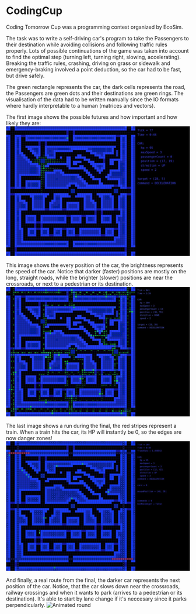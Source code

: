 # CodingCup
Coding Tomorrow Cup was a programming contest organized by EcoSim.

The task was to write a self-driving car's program to take the Passengers to their destination while avoiding collisions and following traffic rules properly.
Lots of possible continuations of the game was taken into account to find the optimal step (turning left, turning right, slowing, accelerating).
Breaking the traffic rules, crashing, driving on grass or sidewalk and emergency-braking involved a point deduction, so the car had to be fast, but drive safely.

The green rectangle represents the car, the dark cells represents the road, the Passengers are green dots and their destinations are green rings.
The visualisation of the data had to be written manually since the IO formats where hardly interpretable to a human (matrices and vectors).

The first image shows the possible futures and how important and how likely they are:
![Phantom cars](demo/phantom-cars.jpg)

This image shows the every position of the car, the brightness represents the speed of the car.
Notice that darker (faster) positions are mostly on the long, straight roads, while the brighter (slower) positions are near the crossroads, or next to a pedestrian or its destination.
![Phantom cars](demo/past-cars.jpg)

The last image shows a run during the final, the red stripes represent a train.
When a train hits the car, its HP will instantly be 0, so the edges are now danger zones!
![Phantom cars](demo/trains.jpg)

And finally, a real route from the final, the darker car represents the next position of the car.
Notice, that the car slows down near the crossroads, railway crossings and when it wants to park (arrives to a pedestrian or its destination).
It's able to start by lane change if it's neccesary since it parks perpendicularly.
![Animated round]("demo/route-37060.gif")

